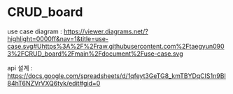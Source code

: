 # CRUD_board

use case diagram : https://viewer.diagrams.net/?highlight=0000ff&nav=1&title=use-case.svg#Uhttps%3A%2F%2Fraw.githubusercontent.com%2Ftaegyun0903%2FCRUD_board%2Fmain%2Fdocument%2Fuse-case.svg


api 설계 : https://docs.google.com/spreadsheets/d/1qfeyt3GeTG8_kmTBYDqCIS1n9BI84hT6NZVrVXQ6tyk/edit#gid=0
